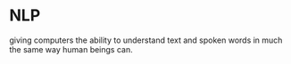 # NLP
giving computers the ability to understand text and spoken words in much the same way human beings can.
